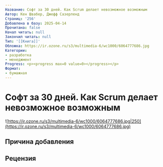```yaml
---
Название: Софт за 30 дней. Как Scrum делает невозможное возможным
Автор: Кен Швабер, Джефф Сазерленд
Страниц: '256'
Добавлена в базу: 2025-04-14
Прочитана: false
Начал читать: null
Закончил читать: null
Тип: '[[Книга]]'
Обложка: https://ir.ozone.ru/s3/multimedia-6/wc1000/6064777686.jpg
Категории:
- разработка
- менеджмент
Progress: <p><progress max=0 value=0></progress></p>
Формат:
- бумажная
---
```

# Софт за 30 дней. Как Scrum делает невозможное возможным

![https://ir.ozone.ru/s3/multimedia-6/wc1000/6064777686.jpg|250](https://ir.ozone.ru/s3/multimedia-6/wc1000/6064777686.jpg)

## Причина добавления


## Рецензия